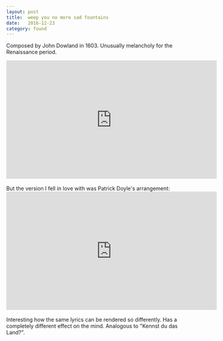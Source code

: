 ```yaml
---
layout: post
title:  weep you no more sad fountains
date:   2016-12-23
category: found
---
```

Composed by John Dowland in 1603. Unusually melancholy for the Renaissance period.
<br>
<center>
<iframe width="560" height="315" src="https://www.youtube.com/embed/7dpqM-y29L0" frameborder="0" allowfullscreen></iframe>
</center>
<br>
But the version I fell in love with was Patrick Doyle's arrangement:
<br>
<center>
<iframe width="560" height="315" src="https://www.youtube.com/embed/S1bRamJA1Qo" frameborder="0" allowfullscreen></iframe>
</center>
<br>
Interesting how the same lyrics can be rendered so differently. Has a completely different effect on the mind. Analogous to "Kennst du das Land?".
